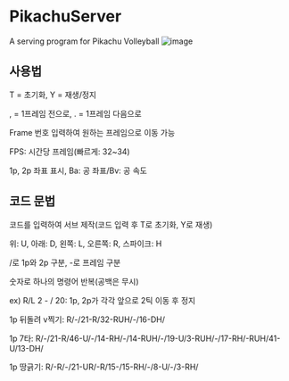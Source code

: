 # PikachuServer
A serving program for Pikachu Volleyball
![image](https://user-images.githubusercontent.com/35063338/212844981-4ede4b74-d5cc-43c7-a2c2-e3471b6bffe9.png)

## 사용법
T = 초기화, Y = 재생/정지

, = 1프레임 전으로, . = 1프레임 다음으로

Frame 번호 입력하여 원하는 프레임으로 이동 가능

FPS: 시간당 프레임(빠르게: 32~34)

1p, 2p 좌표 표시, Ba: 공 좌표/Bv: 공 속도 

## 코드 문법
코드를 입력하여 서브 제작(코드 입력 후 T로 초기화, Y로 재생)

위: U, 아래: D, 왼쪽: L, 오른쪽: R, 스파이크: H

/로 1p와 2p 구분, -로 프레임 구분

숫자로 하나의 명령어 반복(공백은 무시)

ex) R/L 2 - / 20: 1p, 2p가 각각 앞으로 2틱 이동 후 정지

1p 뒤돌려 v찍기: R/-/21-R/32-RUH/-/16-DH/

1p 7타: R/-/21-R/46-U/-/14-RH/-/14-RUH/-/19-U/3-RUH/-/17-RH/-RUH/41-U/13-DH/

1p 땅긁기: R/-R/-/21-UR/-R/15-/15-RH/-/8-U/-/3-RH/
